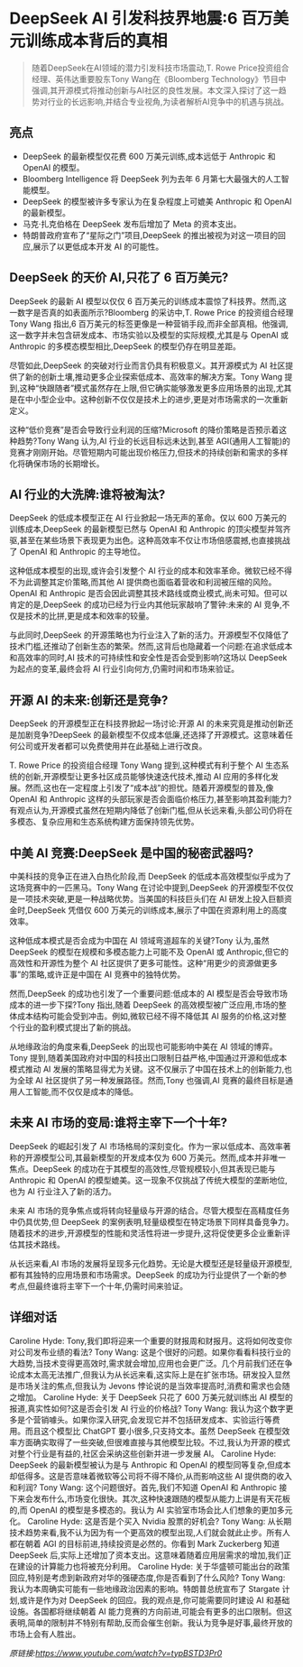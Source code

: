 # DeepSeek AI 引发科技界地震:6 百万美元训练成本背后的真相

>随着DeepSeek在AI领域的潜力引发科技市场震动,T. Rowe Price投资组合经理、英伟达重要股东Tony Wang在《Bloomberg Technology》节目中强调,其开源模式将推动创新与AI社区的良性发展。本文深入探讨了这一趋势对行业的长远影响,并结合专业视角,为读者解析AI竞争中的机遇与挑战。

## 亮点
- DeepSeek 的最新模型仅花费 600 万美元训练,成本远低于 Anthropic 和 OpenAI 的模型。  
- Bloomberg Intelligence 将 DeepSeek 列为去年 6 月第七大最强大的人工智能模型。  
- DeepSeek 的模型被许多专家认为在复杂程度上可媲美 Anthropic 和 OpenAI 的最新模型。  
- 马克·扎克伯格在 DeepSeek 发布后增加了 Meta 的资本支出。  
- 特朗普政府宣布了“星际之门”项目,DeepSeek 的推出被视为对这一项目的回应,展示了以更低成本开发 AI 的可能性。

## DeepSeek 的天价 AI,只花了 6 百万美元?
DeepSeek 的最新 AI 模型以仅仅 6 百万美元的训练成本震惊了科技界。然而,这一数字是否真的如表面所示?Bloomberg 的采访中,T. Rowe Price 的投资组合经理 Tony Wang 指出,6 百万美元的标签更像是一种营销手段,而非全部真相。他强调,这一数字并未包含研发成本、市场实验以及模型的实际规模,尤其是与 OpenAI 或 Anthropic 的多模态模型相比,DeepSeek 的模型仍存在明显差距。

尽管如此,DeepSeek 的突破对行业而言仍具有积极意义。其开源模式为 AI 社区提供了新的创新土壤,推动更多企业探索低成本、高效率的解决方案。Tony Wang 提到,这种“快跟随者”模式虽然存在上限,但它确实能够激发更多应用场景的出现,尤其是在中小型企业中。这种创新不仅仅是技术上的进步,更是对市场需求的一次重新定义。

这种“低价竞赛”是否会导致行业利润的压缩?Microsoft 的降价策略是否预示着这种趋势?Tony Wang 认为,AI 行业的长远目标远未达到,甚至 AGI(通用人工智能)的竞赛才刚刚开始。尽管短期内可能出现价格压力,但技术的持续创新和需求的多样化将确保市场的长期增长。

## AI 行业的大洗牌:谁将被淘汰?
DeepSeek 的低成本模型正在 AI 行业掀起一场无声的革命。仅以 600 万美元的训练成本,DeepSeek 的最新模型已然与 OpenAI 和 Anthropic 的顶尖模型并驾齐驱,甚至在某些场景下表现更为出色。这种高效率不仅让市场倍感震撼,也直接挑战了 OpenAI 和 Anthropic 的主导地位。

这种低成本模型的出现,或许会引发整个 AI 行业的成本和效率革命。微软已经不得不为此调整其定价策略,而其他 AI 提供商也面临着营收和利润被压缩的风险。OpenAI 和 Anthropic 是否会因此调整其技术路线或商业模式,尚未可知。但可以肯定的是,DeepSeek 的成功已经为行业内其他玩家敲响了警钟:未来的 AI 竞争,不仅是技术的比拼,更是成本和效率的较量。

与此同时,DeepSeek 的开源策略也为行业注入了新的活力。开源模型不仅降低了技术门槛,还推动了创新生态的繁荣。然而,这背后也隐藏着一个问题:在追求低成本和高效率的同时,AI 技术的可持续性和安全性是否会受到影响?这场以 DeepSeek 为起点的变革,最终会将 AI 行业引向何方,仍需时间和市场来验证。

## 开源 AI 的未来:创新还是竞争?
DeepSeek 的开源模型正在科技界掀起一场讨论:开源 AI 的未来究竟是推动创新还是加剧竞争?DeepSeek 的最新模型不仅成本低廉,还选择了开源模式。这意味着任何公司或开发者都可以免费使用并在此基础上进行改良。

T. Rowe Price 的投资组合经理 Tony Wang 提到,这种模式有利于整个 AI 生态系统的创新,开源模型让更多社区成员能够快速迭代技术,推动 AI 应用的多样化发展。然而,这也在一定程度上引发了“成本战”的担忧。随着开源模型的普及,像 OpenAI 和 Anthropic 这样的头部玩家是否会面临价格压力,甚至影响其盈利能力?有观点认为,开源模式虽然在短期内降低了创新门槛,但从长远来看,头部公司仍将在多模态、复杂应用和生态系统构建方面保持领先优势。

## 中美 AI 竞赛:DeepSeek 是中国的秘密武器吗?
中美科技的竞争正在进入白热化阶段,而 DeepSeek 的低成本高效模型似乎成为了这场竞赛中的一匹黑马。Tony Wang 在讨论中提到,DeepSeek 的开源模型不仅仅是一项技术突破,更是一种战略优势。当美国的科技巨头们在 AI 研发上投入巨额资金时,DeepSeek 凭借仅 600 万美元的训练成本,展示了中国在资源利用上的高度效率。

这种低成本模式是否会成为中国在 AI 领域弯道超车的关键?Tony 认为,虽然 DeepSeek 的模型在规模和多模态能力上可能不及 OpenAI 或 Anthropic,但它的高效性和开源性为整个 AI 社区提供了更多可能性。这种“用更少的资源做更多事”的策略,或许正是中国在 AI 竞赛中的独特优势。

然而,DeepSeek 的成功也引发了一个重要问题:低成本的 AI 模型是否会导致市场成本的进一步下探?Tony 指出,随着 DeepSeek 的高效模型被广泛应用,市场的整体成本结构可能会受到冲击。例如,微软已经不得不降低其 AI 服务的价格,这对整个行业的盈利模式提出了新的挑战。

从地缘政治的角度来看,DeepSeek 的出现也可能影响中美在 AI 领域的博弈。Tony 提到,随着美国政府对中国的科技出口限制日益严格,中国通过开源和低成本模式推动 AI 发展的策略显得尤为关键。这不仅展示了中国在技术上的创新能力,也为全球 AI 社区提供了另一种发展路径。然而,Tony 也强调,AI 竞赛的最终目标是通用人工智能,而不仅仅是成本的降低。

## 未来 AI 市场的变局:谁将主宰下一个十年?
DeepSeek 的崛起引发了 AI 市场格局的深刻变化。作为一家以低成本、高效率著称的开源模型公司,其最新模型的开发成本仅为 600 万美元。然而,成本并非唯一焦点。DeepSeek 的成功在于其模型的高效性,尽管规模较小,但其表现已能与 Anthropic 和 OpenAI 的模型媲美。这一现象不仅挑战了传统大模型的垄断地位,也为 AI 行业注入了新的活力。

未来 AI 市场的竞争焦点或将转向轻量级与开源的结合。尽管大模型在高精度任务中仍具优势,但 DeepSeek 的案例表明,轻量级模型在特定场景下同样具备竞争力。随着技术的进步,开源模型的性能和灵活性将进一步提升,这将促使更多企业重新评估其技术路线。

从长远来看,AI 市场的发展将呈现多元化趋势。无论是大模型还是轻量级开源模型,都有其独特的应用场景和市场需求。DeepSeek 的成功为行业提供了一个新的参考点,但最终谁将主宰下一个十年,仍需时间来验证。

## 详细对话
Caroline Hyde: Tony,我们即将迎来一个重要的财报周和财报月。这将如何改变你对公司发布业绩的看法?
Tony Wang: 这是个很好的问题。如果你看看科技行业的大趋势,当技术变得更高效时,需求就会增加,应用也会更广泛。几个月前我们还在争论成本太高无法推广,但我认为从长远来看,这实际上是在扩张市场。研发投入显然是市场关注的焦点,但我认为 Jevons 悖论说的是当效率提高时,消费和需求也会随之增加。
Caroline Hyde: 关于 DeepSeek 只花了 600 万美元就训练出 AI 模型的报道,真实性如何?这是否会引发 AI 行业的价格战?
Tony Wang: 我认为这个数字更多是个营销噱头。如果你深入研究,会发现它并不包括研发成本、实验运行等费用。而且这个模型比 ChatGPT 要小很多,只支持文本。虽然 DeepSeek 在模型效率方面确实取得了一些突破,但很难直接与其他模型比较。不过,我认为开源的模式对整个行业是有益的,社区会采纳这些创新并进一步发展 AI。
Caroline Hyde: DeepSeek 的最新模型被认为是与 Anthropic 和 OpenAI 的模型同等复杂,但成本却低得多。这是否意味着微软等公司将不得不降价,从而影响这些 AI 提供商的收入和利润?
Tony Wang: 这个问题很好。首先,我们不知道 OpenAI 和 Anthropic 接下来会发布什么,市场变化很快。其次,这种快速跟随的模型从能力上讲是有天花板的,而 OpenAI 的模型是多模态的。我认为 AI 实验室市场会比人们想象的更加多元化。
Caroline Hyde: 这是否是个买入 Nvidia 股票的好机会?
Tony Wang: 从长期技术趋势来看,我不认为因为有一个更高效的模型出现,人们就会就此止步。所有人都在朝着 AGI 的目标前进,持续投资是必然的。你看到 Mark Zuckerberg 知道 DeepSeek 后,实际上还增加了资本支出。这意味着随着应用层需求的增加,我们正在建设的计算能力也将被充分利用。
Caroline Hyde: 关于华盛顿可能出台的政策回应,特别是考虑到新政府对华的强硬态度,你是否看到了什么风险?
Tony Wang: 我认为本周确实可能有一些地缘政治因素的影响。特朗普总统宣布了 Stargate 计划,或许是作为对 DeepSeek 的回应。我的观点是,你可能需要同时建设 AI 和基础设施。各国都将继续朝着 AI 能力竞赛的方向前进,可能会有更多的出口限制。但这表明,简单的限制并不特别有帮助,反而会催生创新。我认为竞争是好事,最终开放的市场上会有人胜出。

_原链接:https://www.youtube.com/watch?v=typBSTD3Pr0_